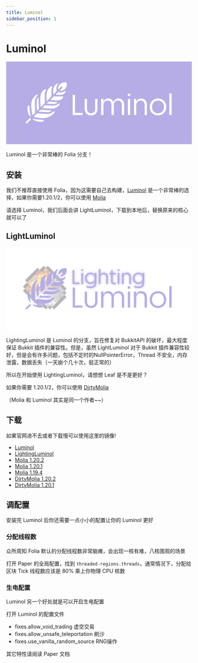 ```yaml
---
title: Luminol
sidebar_position: 1
---
```


# Luminol

![](../_images/Luminol.png)

Luminol 是一个非常棒的 Folia 分支！

## 安装

我们不推荐直接使用 Folia，因为这需要自己去构建，[Luminol](https://luminolmc.com) 是一个非常棒的选择，如果你需要1.20.1/2，你可以使用 [Molia](https://github.com/Era4FunMC/Molia)

请选择 Luminol，我们后面会讲 LightLuminol，下载到本地后，替换原来的核心就可以了

## LightLuminol

![](../_images/LightingLuminol.png)

LightingLuminol 是 Luminol 的分支，旨在修复对 BukkitAPI 的破坏，最大程度保证 Bukkit 插件的兼容性。但是，虽然 LightLuminol 对于 Bukkit 插件兼容性较好，但是会有许多问题，包括不定时的NullPointerError，Thread 不安全，内存泄露，数据丢失（一天崩个几十次，挺正常的）

所以在开始使用 LightingLuminol，请想想 Leaf 是不是更好？

如果你需要 1.20.1/2，你可以使用 [DirtyMolia](https://github.com/Era4FunMC/DirtyMolia)

（Molia 和 Luminol 其实是同一个作者~~）

## 下载

如果官网进不去或者下载慢可以使用这里的镜像!

* [Luminol](https://sync.mcsl.com.cn/core/Luminol)
* [LightingLuminol](https://sync.mcsl.com.cn/core/LightingLuminol)
* [Molia 1.20.2](https://vip.123pan.cn/1821558579/Lingyi/core/molia-1.20.2-mcres.cn.jar)
* [Molia 1.20.1](https://vip.123pan.cn/1821558579/Lingyi/aaa/molia/molia-1.20.1-mcres.cn.jar)
* [Molia 1.19.4](https://vip.123pan.cn/1821558579/Lingyi/aaa/molia/Molia-1.19.4-mcres.cn.jar)
* [DirtyMolia 1.20.2](https://vip.123pan.cn/1821558579/Lingyi/core/dirtymolia-1.20.2-mcres.cn.jar)
* [DirtyMolia 1.20.1](https://vip.123pan.cn/1821558579/8448710)

## 调配置

安装完 Luminol 后你还需要一点小小的配置让你的 Luminol 更好

### 分配线程数

众所周知 Folia 默认的分配线程数非常脑瘫，会出现一核有难，八核围观的场景

打开 Paper 的全局配置，找到 `threaded-regions.threads`，通常情况下，分配给区块 Tick 线程数应该是 80% 乘上你物理 CPU 核数

### 生电配置

Luminol 另一个好处就是可以开启生电配置

打开 Luminol 的配置文件

* fixes.allow_void_trading 虚空交易
* fixes.allow_unsafe_teleportation 刷沙
* fixes.use_vanilla_random_source RNG操作

其它特性请阅读 Paper 文档
